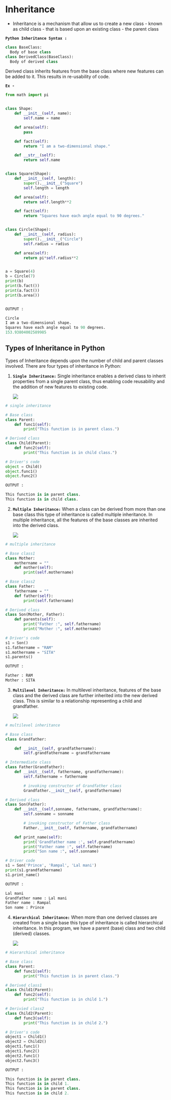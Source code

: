 # Inheritance

* Inheritance is a mechanism that allow us to create a new class - known as child class - that is based upon an existing class - the parent class

**`Python Inheritance Syntax :`**
```py
class BaseClass:
  Body of base class
class DerivedClass(BaseClass):
  Body of derived class
```
Derived class inherits features from the base class where new features can be added to it. This results in re-usability of code.

**`Ex -`**
```py
from math import pi


class Shape:
    def __init__(self, name):
        self.name = name

    def area(self):
        pass

    def fact(self):
        return "I am a two-dimensional shape."

    def __str__(self):
        return self.name


class Square(Shape):
    def __init__(self, length):
        super().__init__("Square")
        self.length = length

    def area(self):
        return self.length**2

    def fact(self):
        return "Squares have each angle equal to 90 degrees."


class Circle(Shape):
    def __init__(self, radius):
        super().__init__("Circle")
        self.radius = radius

    def area(self):
        return pi*self.radius**2


a = Square(4)
b = Circle(7)
print(b)
print(b.fact())
print(a.fact())
print(b.area())


OUTPUT :

Circle
I am a two-dimensional shape.
Squares have each angle equal to 90 degrees.
153.93804002589985
```

## Types of Inheritance in Python
Types of Inheritance depends upon the number of child and parent classes involved. There are four types of inheritance in Python:
 

1. **`Single Inheritance:`** Single inheritance enables a derived class to inherit properties from a single parent class, thus enabling code reusability and the addition of new features to existing code.

    ![](./imgs/singleinheritance.png)

```py
# single inheritance

# Base class
class Parent:
	def func1(self):
		print("This function is in parent class.")

# Derived class
class Child(Parent):
	def func2(self):
		print("This function is in child class.")

# Driver's code
object = Child()
object.func1()
object.func2()

OUTPUT : 

This function is in parent class.
This function is in child class.
```

2. **`Multiple Inheritance:`** When a class can be derived from more than one base class this type of inheritance is called multiple inheritance. In multiple inheritance, all the features of the base classes are inherited into the derived class.

    ![](./imgs/multipleinhertance.png)

```py
# multiple inheritance

# Base class1
class Mother:
	mothername = ""
	def mother(self):
		print(self.mothername)

# Base class2
class Father:
	fathername = ""
	def father(self):
		print(self.fathername)

# Derived class
class Son(Mother, Father):
	def parents(self):
		print("Father :", self.fathername)
		print("Mother :", self.mothername)

# Driver's code
s1 = Son()
s1.fathername = "RAM"
s1.mothername = "SITA"
s1.parents()

OUTPUT :

Father : RAM
Mother : SITA
```

3. **`Multilevel Inheritance:`**
In multilevel inheritance, features of the base class and the derived class are further inherited into the new derived class. This is similar to a relationship representing a child and grandfather. 

   ![](./imgs/multilevelinheritance.png)
```py
# multilevel inheritance

# Base class
class Grandfather:

	def __init__(self, grandfathername):
		self.grandfathername = grandfathername

# Intermediate class
class Father(Grandfather):
	def __init__(self, fathername, grandfathername):
		self.fathername = fathername

		# invoking constructor of Grandfather class
		Grandfather.__init__(self, grandfathername)

# Derived class
class Son(Father):
	def __init__(self,sonname, fathername, grandfathername):
		self.sonname = sonname

		# invoking constructor of Father class
		Father.__init__(self, fathername, grandfathername)

	def print_name(self):
		print('Grandfather name :', self.grandfathername)
		print("Father name :", self.fathername)
		print("Son name :", self.sonname)

# Driver code
s1 = Son('Prince', 'Rampal', 'Lal mani')
print(s1.grandfathername)
s1.print_name()

OUTPUT :

Lal mani
Grandfather name : Lal mani
Father name : Rampal
Son name : Prince
```
4. **`Hierarchical Inheritance:`** When more than one derived classes are created from a single base this type of inheritance is called hierarchical inheritance. In this program, we have a parent (base) class and two child (derived) classes.

   ![](./imgs/hierarchialinheritance.png)

```py
# Hierarchical inheritance

# Base class
class Parent:
	def func1(self):
		print("This function is in parent class.")

# Derived class1
class Child1(Parent):
	def func2(self):
		print("This function is in child 1.")

# Derivied class2
class Child2(Parent):
	def func3(self):
		print("This function is in child 2.")

# Driver's code
object1 = Child1()
object2 = Child2()
object1.func1()
object1.func2()
object2.func1()
object2.func3()

OUTPUT :

This function is in parent class.
This function is in child 1.
This function is in parent class.
This function is in child 2.
```